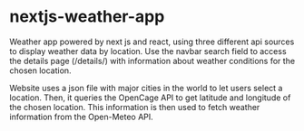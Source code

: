 # nextjs-weather-app

Weather app powered by next js and react, using three different api sources to display weather data by location. Use the navbar search field to access the details page (/details/) with information about weather conditions for the chosen location.

Website uses a json file with major cities in the world to let users select a location. Then, it queries the OpenCage API to get latitude and longitude of the chosen location. This information is then used to fetch weather information from the Open-Meteo API.

